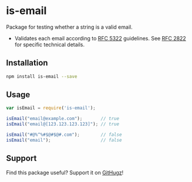 is-email
================
Package for testing whether a string is a valid email.

* Validates each email according to [RFC 5322](https://www.ietf.org/rfc/rfc5322.txt) guidelines. See [RFC 2822](https://www.ietf.org/rfc/rfc2822.txt) for specific technical details.

Installation
-----

```bash
npm install is-email --save
```

Usage
-----


```Javascript
var isEmail = require('is-email');

isEmail("email@example.com");       // true
isEmail("email@[123.123.123.123]"); // true

isEmail("#@%^%#$@#$@#.com");        // false
isEmail("email");                   // false

```

Support
-----

Find this package useful? Support it on [GitHugz](http://www.githugz.com/projects/npm/find-emails-in-string)!